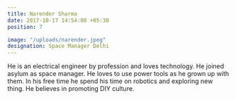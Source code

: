 ```yaml
---
title: Narender Sharma
date: 2017-10-17 14:54:00 +05:30
position: 7

image: "/uploads/narender.jpeg"
designation: Space Manager Delhi
---
```


He is an electrical engineer by profession and loves technology. He joined asylum as space manager. He loves to use power tools as he grown up with them. In his free time he spend his time on robotics and exploring new thing. He believes in promoting DIY culture.
